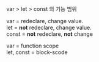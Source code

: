 
var > let > const 의 기능 범위

var = redeclare, change value.<br/>
let = **not** redeclare, change value. <br/>
const = **not** redeclare, **not** change <br/>


var = function scope <br/>
let, const = block-scode <br/>